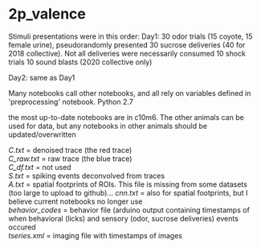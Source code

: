 # 2p_valence

Stimuli presentations were in this order:
Day1:
30 odor trials (15 coyote, 15 female urine), pseudorandomly presented
30 sucrose deliveries (40 for 2018 collective). Not all deliveries were necessarily consumed
10 shock trials
10 sound blasts (2020 collective only)

Day2:
same as Day1

Many notebooks call other notebooks, and all rely on variables defined in 'preprocessing' notebook. Python 2.7

the most up-to-date notebooks are in c10m6. The other animals can be used for data, but any notebooks in other animals should be updated/overwritten
   
*C.txt* = denoised trace (the red trace)  
*C_raw.txt* = raw trace (the blue trace)  
*C_df.txt* = not used  
*S.txt* = spiking events deconvolved from traces  
*A.txt* = spatial footprints of ROIs. This file is missing from some datasets (too large to upload to github)...
*cnn.txt* = also for spatial footprints, but I believe current notebooks no longer use  
*behavior_codes* = behavior file (arduino output containing timestamps of when behavioral (licks) and sensory (odor, sucrose deliveries) events occured  
*tseries.xml* = imaging file with timestamps of images  
